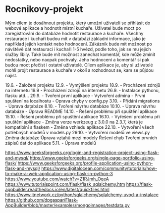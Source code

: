 # Rocnikovy-projekt

Mým cílem je dosáhnout projektu, který umožní uživateli se přihlásit do webové aplikace a hodnotit místní kuchaře. Uživatel bude moct po zaregistrování do databáze hodnotit restaurace a kuchaře. Všechny restaurace i kuchaři budou mít v databázi základní informace, jako je například jejich kontakt nebo hodnocení. Zákázník bude mít možnost po návštěvě dát restauraci i kuchaři 1-5 hvězd, podle toho, jak se mu jejich služby líbily. Také bude mít možnost zanechat komentář, kde může zmínit nedostatky, nebo naopak pochvaly. Jeho hodnocení a komentář si pak budou moct přečíst i ostatní uživatelé. Cílem aplikace je, aby si uživatelé mohli projít restaurace a kuchaře v okolí a rozhodnout se, kam se půjdou najíst.

19.6. - Založení projektu
12.9. - Vymýšlení projektu
18.9. - Procházení zdrojů na internetu 
19.9  - Procházení zdrojů na internetu
26.9. - Instalace pythonu, flasku atd...
29.9. - Tvoření první aplikace
      - Vytvoření admina
      - První spuštení na localhostu
      - Oprava chyby v config.py
3.10. - Přidání migrations
      - Úprava databáze
8.10. - Tvoření návrhu databáze
10.10. - Úprava návrhu databáze
       - Úprava README
14.10. - Řešení problému při spuštění aplikace
15.10. - Řešení problému při spuštění aplikace
16.10. - Vyřešení problému při spuštění aplikace
       - Změna verze werkzeug z 3.0.0 na 2.3.7, která je kompatiblní s flaskem
       - Změna vzhledu aplikace
22.10. - Vytvoření všech potřebných modelů v models.py
29.10. - Vytvoření modelů ve views.py
         Změna databáze
         Úprava vztahů mezi modely
         Řešení chyb
         Tvoření prvních zápisů dat do aplikace
5.11.  - Úprava modelů
         
         




https://www.geeksforgeeks.org/login-and-registration-project-using-flask-and-mysql/
https://www.geeksforgeeks.org/single-page-portfolio-using-flask/
https://www.geeksforgeeks.org/profile-application-using-python-flask-and-mysql/
https://www.digitalocean.com/community/tutorials/how-to-make-a-web-application-using-flask-in-python-3
https://www.youtube.com/watch?v=Z1RJmh_OqeA
https://www.tutorialspoint.com/flask/flask_sqlalchemy.htm
https://flask-appbuilder.readthedocs.io/en/latest/quickfiles.html
https://www.itnetwork.cz/python/sqlalchemy/sqlalchemy-uvod-a-instalace
https://github.com/dpgaspar/Flask-AppBuilder/blob/master/examples/mongoimages/testdata.py
